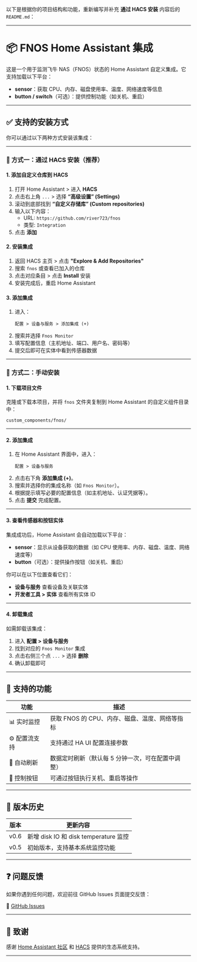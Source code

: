 以下是根据你的项目结构和功能，重新编写并补充 **通过 HACS 安装** 内容后的 `README.md`：

---

# 📦 FNOS Home Assistant 集成

这是一个用于监测飞牛 NAS（FNOS）状态的 Home Assistant 自定义集成。它支持加载以下平台：

- **sensor**：获取 CPU、内存、磁盘使用率、温度、网络速度等信息
- **button / switch**（可选）：提供控制功能（如关机、重启）

---

## ✅ 支持的安装方式

你可以通过以下两种方式安装该集成：

---

### 🚀 方式一：通过 HACS 安装（推荐）



#### 1. 添加自定义仓库到 HACS

1. 打开 Home Assistant > 进入 **HACS**
2. 点击右上角 `...` > 选择 **“高级设置” (Settings)**
3. 滚动到底部找到 **“自定义存储库” (Custom repositories)**
4. 输入以下内容：
   - URL: `https://github.com/river723/fnos`
   - 类型: `Integration`
5. 点击 **添加**

#### 2. 安装集成

1. 返回 HACS 主页 > 点击 **"Explore & Add Repositories"**
2. 搜索 `fnos` 或查看已加入的仓库
3. 点击对应条目 > 点击 **Install** 安装
4. 安装完成后，重启 Home Assistant

#### 3. 添加集成

1. 进入：
   ```
   配置 > 设备与服务 > 添加集成 (+)
   ```
2. 搜索并选择 `Fnos Monitor`
3. 填写配置信息（主机地址、端口、用户名、密码等）
4. 提交后即可在实体中看到传感器数据

---

### 💾 方式二：手动安装

#### 1. 下载项目文件

克隆或下载本项目，并将 `fnos` 文件夹复制到 Home Assistant 的自定义组件目录中：

```bash
custom_components/fnos/
```

---

#### 2. 添加集成

1. 在 Home Assistant 界面中，进入：
   ```
   配置 > 设备与服务
   ```
2. 点击右下角 **添加集成 (+)**。
3. 搜索并选择你的集成名称（如 `Fnos Monitor`）。
4. 根据提示填写必要的配置信息（如主机地址、认证凭据等）。
5. 点击 **提交** 完成配置。

---

#### 3. 查看传感器和按钮实体

集成成功后，Home Assistant 会自动加载以下平台：

- **sensor**：显示从设备获取的数据（如 CPU 使用率、内存、磁盘、温度、网络速度等）
- **button**（可选）：提供操作按钮（如关机、重启）

你可以在以下位置查看它们：

- **设备与服务** 查看设备及关联实体
- **开发者工具 > 实体** 查看所有实体 ID

---

#### 4. 卸载集成

如需卸载该集成：

1. 进入 **配置 > 设备与服务**
2. 找到对应的 `Fnos Monitor` 集成
3. 点击右侧三个点 `...` > 选择 **删除**
4. 确认卸载即可

---

## 🧪 支持的功能

| 功能 | 描述 |
|------|------|
| 📊 实时监控 | 获取 FNOS 的 CPU、内存、磁盘、温度、网络等指标 |
| ⚙️ 配置流支持 | 支持通过 HA UI 配置连接参数 |
| 🔄 自动刷新 | 数据定时刷新（默认每 5 分钟一次，可在配置中调整） |
| 🔘 控制按钮 | 可通过按钮执行关机、重启等操作 |

---

## 📄 版本历史

| 版本 | 更新内容 |
|------|----------|
| v0.6 | 新增 disk IO 和 disk temperature 监控 |
| v0.5 | 初始版本，支持基本系统监控功能 |

---

## ❓ 问题反馈

如果你遇到任何问题，欢迎前往 GitHub Issues 页面提交反馈：

🔗 [GitHub Issues](https://github.com/river723/fnos/issues)

---

## 📝 致谢

感谢 [Home Assistant 社区](https://community.home-assistant.io/) 和 [HACS](https://hacs.xyz/) 提供的生态系统支持。

--- 


